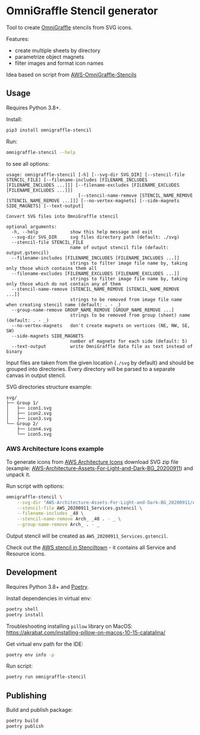 # OmniGraffle Stencil generator

Tool to create [OmniGraffle](https://www.omnigroup.com/omnigraffle/)
stencils from SVG icons.

Features:

- create multiple sheets by directory
- parametrize object magnets
- filter images and format icon names

Idea based on script from
[AWS-OmniGraffle-Stencils](https://github.com/davidfsmith/AWS-OmniGraffle-Stencils/)

## Usage

Requires Python 3.8+.

Install:

```bash
pip3 install omnigraffle-stencil
```

Run:

```bash
omnigraffle-stencil --help
```

to see all options:

```
usage: omnigraffle-stencil [-h] [--svg-dir SVG_DIR] [--stencil-file STENCIL_FILE] [--filename-includes [FILENAME_INCLUDES [FILENAME_INCLUDES ...]]] [--filename-excludes [FILENAME_EXCLUDES [FILENAME_EXCLUDES ...]]]
                           [--stencil-name-remove [STENCIL_NAME_REMOVE [STENCIL_NAME_REMOVE ...]]] [--no-vertex-magnets] [--side-magnets SIDE_MAGNETS] [--text-output]

Convert SVG files into OmniGraffle stencil

optional arguments:
  -h, --help            show this help message and exit
  --svg-dir SVG_DIR     svg files directory path (default: ./svg)
  --stencil-file STENCIL_FILE
                        name of output stencil file (default: output.gstencil)
  --filename-includes [FILENAME_INCLUDES [FILENAME_INCLUDES ...]]
                        strings to filter image file name by, taking only those which contains them all
  --filename-excludes [FILENAME_EXCLUDES [FILENAME_EXCLUDES ...]]
                        strings to filter image file name by, taking only those which do not contain any of them
  --stencil-name-remove [STENCIL_NAME_REMOVE [STENCIL_NAME_REMOVE ...]]
                        strings to be removed from image file name when creating stencil name (default: . - _)
  --group-name-remove GROUP_NAME_REMOVE [GROUP_NAME_REMOVE ...]
                        strings to be removed from group (sheet) name (default: . - _)
  --no-vertex-magnets   don't create magnets on vertices (NE, NW, SE, SW)
  --side-magnets SIDE_MAGNETS
                        number of magnets for each side (default: 5)
  --text-output         write OmniGraffle data file as text instead of binary
```

Input files are taken from the given location (`./svg` by default)
and should be grouped into directories.
Every directory will be parsed to a separate canvas in output stencil.

SVG directories structure example:

```
svg/
├── Group 1/
│   ├── icon1.svg
│   ├── icon2.svg
│   ├── icon3.svg
└── Group 2/
    ├── icon4.svg
    └── icon5.svg
```

### AWS Architecture Icons example

To generate icons from
[AWS Architecture Icons](https://aws.amazon.com/architecture/icons/)
download SVG zip file
(example: [AWS-Architecture-Assets-For-Light-and-Dark-BG_20200911](https://d1.awsstatic.com/webteam/architecture-icons/Q32020/AWS-Architecture-Assets-For-Light-and-Dark-BG_20200911.478ff05b80f909792f7853b1a28de8e28eac67f4.zip))
and unpack it.

Run script with options:

```bash
omnigraffle-stencil \
    --svg-dir "AWS-Architecture-Assets-For-Light-and-Dark-BG_20200911/AWS-Architecture-Service-Icons_20200911" \
    --stencil-file AWS_20200911_Services.gstencil \
    --filename-includes _48 \
    --stencil-name-remove Arch_ _48 . - _ \
    --group-name-remove Arch_ . - _
```

Output stencil will be created as `AWS_20200911_Services.gstencil`.

Check out the [AWS stencil in Stenciltown](https://stenciltown.omnigroup.com/stencils/aws-2020-09-11-all/) -
it contains all Service and Resource icons.

## Development

Requires Python 3.8+ and [Poetry](https://python-poetry.org/).

Install dependencies in virtual env:

```bash
poetry shell
poetry install
```

Troubleshooting installing `pillow` library on MacOS:
https://akrabat.com/installing-pillow-on-macos-10-15-calatalina/

Get virtual env path for the IDE:

```bash
poetry env info -p
```

Run script:

```bash
poetry run omnigraffle-stencil
```

## Publishing

Build and publish package:

```bash
poetry build
poetry publish
```
